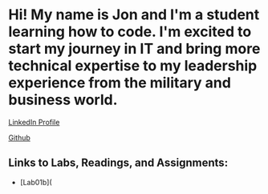 # Hi! My name is Jon and I'm a student learning how to code.  I'm excited to start my journey in IT and bring more technical expertise to my leadership experience from the military and business world. 

[LinkedIn Profile](https://www.linkedin.com/in/jon-gitter-a0123485/)

[Github](https://github.com/jon-gitter) 


## Links to Labs, Readings, and Assignments:
+ [Lab01b](




